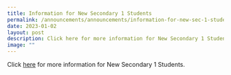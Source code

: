 ```yaml
---
title: Information for New Secondary 1 Students
permalink: /announcements/announcements/information-for-new-sec-1-students/
date: 2023-01-02
layout: post
description: Click here for more information for New Secondary 1 Students.
image: ""
---
```

Click [here](https://www-crestsec-edu-sg-admin.cwp.sg/info-at-crest/student-admission-info) for more information for New Secondary 1 Students.